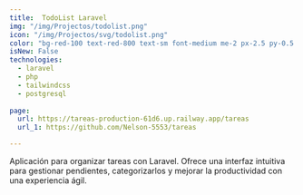 ```yaml
---
title:  TodoList Laravel
img: "/img/Projectos/todolist.png"
icon: "/img/Projectos/svg/todolist.png"
color: "bg-red-100 text-red-800 text-sm font-medium me-2 px-2.5 py-0.5 rounded dark:bg-red-900 dark:text-red-300"
isNew: False
technologies:
  - laravel
  - php
  - tailwindcss
  - postgresql
  
page:
  url: https://tareas-production-61d6.up.railway.app/tareas
  url_1: https://github.com/Nelson-5553/tareas

---
```


Aplicación para organizar tareas con Laravel. Ofrece una interfaz intuitiva para gestionar pendientes, categorizarlos y mejorar la productividad con una experiencia ágil.
